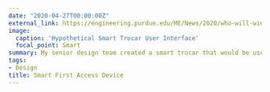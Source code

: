 ```yaml
---
date: "2020-04-27T00:00:00Z"
external_link: https://engineering.purdue.edu/ME/News/2020/who-will-win-best-senior-design-project-of-2020
image:
  caption: 'Hypothetical Smart Trocar User Interface'
  focal_point: Smart
summary: My senior design team created a smart trocar that would be used in research to detect first-access complications before they happen.
tags:
- Design
title: Smart First Access Device
---
```


